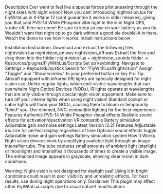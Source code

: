 Description
Ever want to feel like a special forces pilot sneaking through the night skies with night vision?
Now you can! Introducing nightvision.lua for FlyWithLua in X-Plane 12 (cant guarantee it works in older releases), giving you that cool PVS-14 White Phosphor vibe right in the sim!
Night OPS, strobe off, here we come!
Be sure to keep an eye on your battery as you fly. Wouldn't want that night op to go dark without a good ole double-A in there.
Watch the demo to see how it works. Install instructions below

Installation Instructions
Download and extract the following files:
nightvision.lua
nightvision_on.wav
nightvision_off.wav
Extract the files and drag them into the folder:
nightvision.lua + nightvision_sounds folder → Resources/plugins/FlyWithLua/Scripts
Set up keybinding:
Navigate to Settings > Keyboard/Joystick
Search for "FlyWithLua/Nightvision"
Assign "Toggle" and "Show window" to your preferred button or key
Pro Tip: Aircraft equipped with infrared (IR) lights are specially designed for night vision use. Unlike regular lights, which emit visible wavelengths that can overwhelm Night Optical Devices (NODs), IR lights operate at wavelengths that are only visible through special night vision equipment.
Make sure to turn off your interior lights when using night vision! Standard cockpit or cabin lights will flood your NODs, causing them to bloom or temporarily "blind" you. Use dimmed, NVG-compatible lighting for the best experience.
Features
Authentic PVS-14 White Phosphor visual effects
Realistic sound effects for activation/deactivation
VR compatible
Battery simulation
Adjustable gain and noise settings
Latest Version (2.2) Features
Adjustable iris size for perfect display regardless of time
Optional sound effects toggle
Adjustable noise and gain settings
Battery simulation system
How It Works
Night vision devices work by amplifying available light through an image intensifier tube. The tube captures small amounts of ambient light (starlight or moonlight) and intensifies it thousands of times to create a visible image. The enhanced image appears in grayscale, allowing clear vision in dark conditions.

Warning: Night vision is not designed for daylight use! Using it in bright conditions could result in poor visibility and unrealistic effects. For best results, use during night operations only.
Disclaimer
This plugin may affect other FlyWithLua scripts due to visual dataref modifications.
